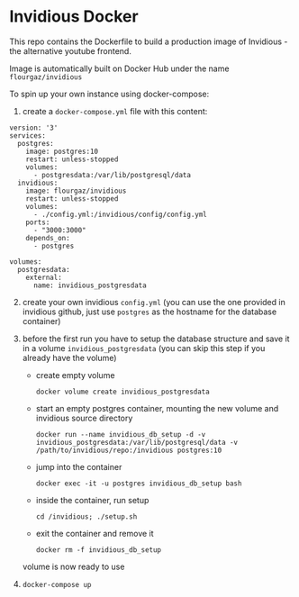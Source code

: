 # Invidious Docker

This repo contains the Dockerfile to build a production image of Invidious - the alternative youtube frontend.

Image is automatically built on Docker Hub under the name `flourgaz/invidious`

To spin up your own instance using docker-compose:

1. create a `docker-compose.yml` file with this content:
```
version: '3'
services:
  postgres:
    image: postgres:10
    restart: unless-stopped
    volumes:
      - postgresdata:/var/lib/postgresql/data
  invidious:
    image: flourgaz/invidious
    restart: unless-stopped
    volumes:
      - ./config.yml:/invidious/config/config.yml
    ports:
      - "3000:3000"
    depends_on:
      - postgres

volumes:
  postgresdata:
    external:
      name: invidious_postgresdata
```

2. create your own invidious `config.yml` (you can use the one provided in invidious github, just use `postgres` as the hostname for the database container)

3. before the first run you have to setup the database structure and save it in a volume `invidious_postgresdata` (you can skip this step if you already have the volume)
   - create empty volume

     `docker volume create invidious_postgresdata`
   - start an empty postgres container, mounting the new volume and invidious source directory

     `docker run --name invidious_db_setup -d -v invidious_postgresdata:/var/lib/postgresql/data -v /path/to/invidious/repo:/invidious postgres:10`
   - jump into the container

     `docker exec -it -u postgres invidious_db_setup bash`
   - inside the container, run setup

     `cd /invidious; ./setup.sh`
   - exit the container and remove it

     `docker rm -f invidious_db_setup`

   volume is now ready to use

4. `docker-compose up`